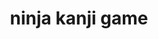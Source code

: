 ---
title: ninja kanji game
description: ninja kanji game
keywords: kanji game
mediaUrl: https://i.postimg.cc/jqZ01JHP/one-to-four.png
updateDateTime: 2024-4-3
tags: ninja
hanTu:
postType: game
level: n5
choices: [
  { word: 投 , a: throw@なげる, b: kill@ころす, c: art@じゅつ, d: a },
  { word: 一 , a: help@たすける, b: cultivate@おさめる, c: one@いち, d: c },
  { word: 覚 , a: soil@つち, b:  remember@おぼえる, c: scroll@まき, d: b },
  { word: 伝 , a: chase@おう, b: convey@つたえる, c: writing@しょ, d: b },
  { word: 認 , a: acknowledge@みとめる, b: tree@き, c: endurance@しのび, d: a },
  { word: 潜 , a: fall@おちる, b: fly@とぶ, c: dive@もぐる, d: c },
  { word: 苦 , a: strong@つよい, b: suffer@くるしい, c: forbid@きんじる, d: b },
  { word: 盗 , a:  steal@ぬすむ, b: heart@こころ, c:  bind@ふうじる, d: a },
  { word: 掟 , a: figure@すがた, b: surpass@こえる, c: rule@おきて, d: c },
  { word: 縛 , a: illusion@げん, b: truss@しばる, c: acknowledge@みとめる, d: b },
  { word: 生 , a: up@うえ, b: stab@さす, c: live@いきる, d: c },
  { word: 討 , a: bind@ふうじる, b: die@しぬ, c: shoot@うつ, d: c },
  { word: 破 , a: mountain@やま, b: wave@なみ, c: rip@やぶる, d: c },
  { word: 捕 , a: capture@とらえる, b: endurance@しのび, c: perish@ほろぼす, d: a },
  { word: 練 , a: acknowledge@みとめる, b: training@ねる, c: leg@あし, d: b},
  { word: 倒 , a: topple@たおす, b:  kill@ころす, c: throw@なげる, d: a },
  { word: 風 , a: perish@ほろぼす, b: figure@すがた, c: wind@かぜ, d: c },
  { word: 波 , a: convey@つたえる, b: kill@ころす, c: wave@なみ, d: c },
  { word: 動 , a: move@うごく, b:  disappear@けす, c: art@じゅつ, d: a },
  { word: 渡 , a: wave@なみ, b: pass@わたる, c: attack@おそう, d: c }
  ]
---